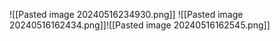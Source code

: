 ![[Pasted image 20240516234930.png]]
![[Pasted image 20240516162434.png]]![[Pasted image 20240516162545.png]]



